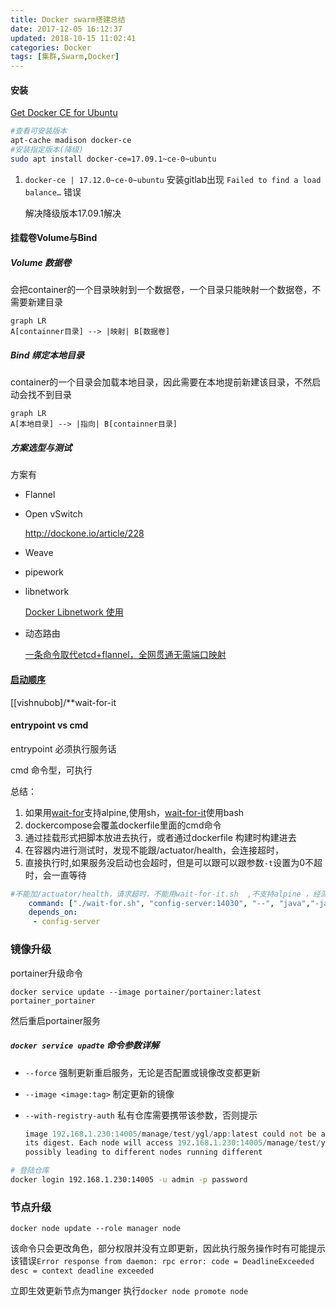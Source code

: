 ```yaml
---
title: Docker swarm搭建总结
date: 2017-12-05 16:12:37
updated: 2018-10-15 11:02:41
categories: Docker
tags: [集群,Swarm,Docker]
---
```


#### 安装

[Get Docker CE for Ubuntu](https://docs.docker.com/engine/installation/linux/docker-ce/ubuntu/)

```sh
#查看可安装版本
apt-cache madison docker-ce
#安装指定版本(降级)
sudo apt install docker-ce=17.09.1~ce-0~ubuntu
```

1. `docker-ce | 17.12.0~ce-0~ubuntu` 安装gitlab出现 `Failed to find a load balance…` 错误

   解决降级版本17.09.1解决


#### 挂载卷Volume与Bind

##### Volume 数据卷

会把container的一个目录映射到一个数据卷，一个目录只能映射一个数据卷，不需要新建目录

```mermaid
graph LR
A[containner目录] --> |映射| B[数据卷]
```

##### Bind 绑定本地目录

container的一个目录会加载本地目录，因此需要在本地提前新建该目录，不然启动会找不到目录

```mermaid
graph LR
A[本地目录] --> |指向| B[containner目录]
```

##### 方案选型与测试

方案有

- Flannel

- Open vSwitch

  http://dockone.io/article/228

- Weave

- pipework

- libnetwork

  [Docker Libnetwork 使用](http://dockone.io/article/1100)

- 动态路由

  [一条命令取代etcd+flannel，全网贯通无需端口映射](http://dockone.io/article/466)

####  [启动顺序](https://docs.docker.com/compose/startup-order/)

[[vishnubob]/**wait-for-it

#### entrypoint vs cmd

entrypoint 必须执行服务话

cmd 命令型，可执行

总结：

1. 如果用[wait-for](https://github.com/eficode/wait-for)支持alpine,使用sh，[wait-for-it](https://github.com/vishnubob/wait-for-it)使用bash
2. dockercompose会覆盖dockerfile里面的cmd命令
3. 通过挂载形式把脚本放进去执行，或者通过dockerfile 构建时构建进去
4. 在容器内进行测试时，发现不能跟/actuator/health，会连接超时，
5. 直接执行时,如果服务没启动也会超时，但是可以跟可以跟参数`-t`设置为0不超时，会一直等待

```yaml
#不能加/actuator/health，请求超时，不能用wait-for-it.sh  ,不支持alpine ，经测试感觉怪，还使用 depends_on
    command: ["./wait-for.sh", "config-server:14030", "--", "java","-jar","app.jar"]
    depends_on:
     - config-server
```

### 镜像升级

portainer升级命令

`docker service update --image portainer/portainer:latest portainer_portainer`

然后重启portainer服务

##### `docker service upadte` 命令参数详解

* `--force` 强制更新重启服务，无论是否配置或镜像改变都更新

* `--image <image:tag>` 制定更新的镜像

* `--with-registry-auth` 私有仓库需要携带该参数，否则提示

  ```verilog
  image 192.168.1.230:14005/manage/test/ygl/app:latest could not be accessed on a registry to record
  its digest. Each node will access 192.168.1.230:14005/manage/test/ygl/app:latest independently,
  possibly leading to different nodes running different
  ```





```bash
# 登陆仓库
docker login 192.168.1.230:14005 -u admin -p password
```



### 节点升级

`docker node update --role manager node` 

该命令只会更改角色，部分权限并没有立即更新，因此执行服务操作时有可能提示该错误`Error response from daemon: rpc error: code = DeadlineExceeded desc = context deadline exceeded`

立即生效更新节点为manger 执行`docker node promote node`

